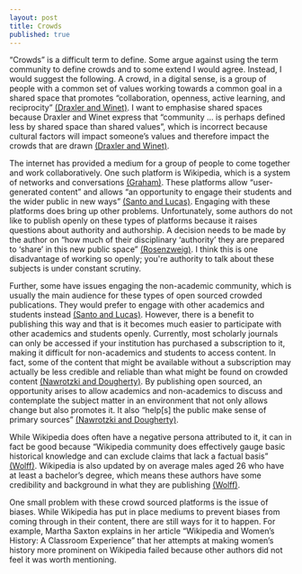 ```yaml
---
layout: post
title: Crowds
published: true
---
```


“Crowds” is a difficult term to define. Some argue against using the term community to define crowds and to some extend I would agree. Instead, I would suggest the following. A crowd, in a digital sense, is a group of people with a common set of values working towards a common goal in a shared space that promotes “collaboration, openness, active learning, and reciprocity” [(Draxler and Winet)]( https://digitalpedagogy.mla.hcommons.org/keywords/community/). I want to emphasise shared spaces because Draxler and Winet express that “community … is perhaps defined less by shared space than shared values”, which is incorrect because cultural factors will impact someone’s values and therefore impact the crowds that are drawn [(Draxler and Winet)]( https://digitalpedagogy.mla.hcommons.org/keywords/community/).

The internet has provided a medium for a group of people to come together and work collaboratively. One such platform is Wikipedia, which is a system of networks and conversations [(Graham)]( https://quod.lib.umich.edu/d/dh/12230987.0001.001/1:5/--writing-history-in-the-digital-age?g=dculture;rgn=div1;view=fulltext;xc=1). These platforms allow “user-generated content” and allows “an opportunity to engage their students and the wider public in new ways” [(Santo and Lucas)]( http://www.jstor.org.proxy.library.carleton.ca/stable/pdf/20484454.pdf). Engaging with these platforms does bring up other problems. Unfortunately, some authors do not like to publish openly on these types of platforms because it raises questions about authority and authorship. A decision needs to be made by the author on “how much of their disciplinary ‘authority’ they are prepared to ‘share’ in this new public space” [(Rosenzweig)]( http://chnm.gmu.edu/essays-on-history-new-media/essays/?essayid=42). I think this is one disadvantage of working so openly; you're authority to talk about these subjects is under constant scrutiny.  

Further, some have issues engaging the non-academic community, which is usually the main audience for these types of open sourced crowded publications. They would prefer to engage with other academics and students instead [(Santo and Lucas)]( http://www.jstor.org.proxy.library.carleton.ca/stable/pdf/20484454.pdf). However, there is a benefit to publishing this way and that is it becomes much easier to participate with other academics and students openly. Currently, most scholarly journals can only be accessed if your institution has purchased a subscription to it, making it difficult for non-academics and students to access content. In fact, some of the content that might be available without a subscription may actually be less credible and reliable than what might be found on crowded content [(Nawrotzki and Dougherty)]( https://quod.lib.umich.edu/d/dh/12230987.0001.001/1:5/--writing-history-in-the-digital-age?g=dculture;rgn=div1;view=fulltext;xc=1). By publishing open sourced, an opportunity arises to allow academics and non-academics to discuss and contemplate the subject matter in an environment that not only allows change but also promotes it. It also “help[s] the public make sense of primary sources” [(Nawrotzki and Dougherty)]( https://quod.lib.umich.edu/d/dh/12230987.0001.001/1:5/--writing-history-in-the-digital-age?g=dculture;rgn=div1;view=fulltext;xc=1). 

While Wikipedia does often have a negative persona attributed to it, it can in fact be good because “Wikipedia community does effectively gauge basic historical knowledge and can exclude claims that lack a factual basis” [(Wolff)]( https://quod.lib.umich.edu/d/dh/12230987.0001.001/1:5/--writing-history-in-the-digital-age?g=dculture;rgn=div1;view=fulltext;xc=1). Wikipedia is also updated by on average males aged 26 who have at least a bachelor’s degree, which means these authors have some credibility and background in what they are publishing [(Wolff)]( https://quod.lib.umich.edu/d/dh/12230987.0001.001/1:5/--writing-history-in-the-digital-age?g=dculture;rgn=div1;view=fulltext;xc=1).

One small problem with these crowd sourced platforms is the issue of biases. While Wikipedia has put in place mediums to prevent biases from coming through in their content, there are still ways for it to happen. For example, Martha Saxton explains in her article “Wikipedia and Women’s History: A Classroom Experience” that her attempts at making women’s history more prominent on Wikipedia failed because other authors did not feel it was worth mentioning. 
